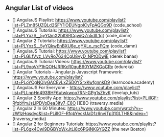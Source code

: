 ## Angular List of videos


* [] AngularJS Playlist: https://www.youtube.com/playlist?list=PLZm85UZQLd2SFY1lOEUNgplCyFpAQGo9D (code_school)
* [] AngularJS Tutorials: https://www.youtube.com/playlist?list=PLYxzS__5yYQmX2bItSRCqwiQZn5dIL1gt (code_damn)
* [] Angular 2 Tutorials: https://www.youtube.com/playlist?list=PLYxzS__5yYQkwEnBXU6e_gYXLo_rscFQm (code_damn)
* [] AngularJS Tutorial: https://www.youtube.com/playlist?list=PLGLfVvz_LVvRo7634CgU8vyD_NPtODwjE (derek banas)
* [] AngularJS Tutorial Videos: https://www.youtube.com/playlist?list=PL9ooVrP1hQOHJRRKcR0quB60YMZKGoCRv (edureka)
* [] Angular Tutorials - Angular.js Javascript Framework: https://www.youtube.com/playlist?list=PLoYCgNOIyGACEvLxZSD0YSrxKwfgnnkD9 (learncode.academy)
* [] AngularJS For Everyone - https://www.youtube.com/playlist?list=PLLnpHn493BHF6utwkwpo7RN-GPg1sZhvK (levelup_tuts)
* [] Angular 2 Spotify App: https://www.youtube.com/playlist?list=PLillGF-RfqbYmJsLiPDVoDea3lfy7-E8O []E8O (traversy_media)
* [] Angular 2 In 60 Minutes: https://www.youtube.com/watch?v=-zW1zHqsdyc&list=PLillGF-RfqbYeckUaD1z6nviTp31GLTH8&index=1 (traversy_media)
* [] Angular 2 for Beginners Tutorials: https://www.youtube.com/playlist?list=PL6gx4Cwl9DGBYxWxJtLi8c6PGjNKGYGZZ (the new Boston)
